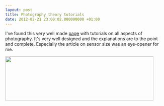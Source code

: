 ```yaml
---
layout: post
title: Photography theory tutorials
date: 2012-02-21 23:00:02.000000000 +01:00
---
```

I've found this very well made <a href="http://www.cambridgeincolour.com/tutorials.htm">page</a> with tutorials on all aspects of photography. It's very well designed and the explanations are to the point and complete. Especially the article on sensor size was an eye-opener for me.

<a href="http://www.cambridgeincolour.com/tutorials.htm"><img src="{{ site.github.url | prepend:site.baseurl }}/images/cambridge_in_color_logo.png" alt="" title="cambridge_in_color_logo" width="471" height="141" class="alignnone size-full wp-image-370" /></a>
